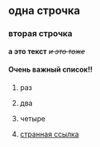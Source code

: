 ## одна строчка
### вторая строчка
**а это текст** ~~*и это тоже*~~

#### Очень важный список!!
1. раз

2. два

3. четыре

4. [странная ссылка](https://github.com/hse-ling-python/seminars/blob/master/intro/course_intro_2020.ipynb)
